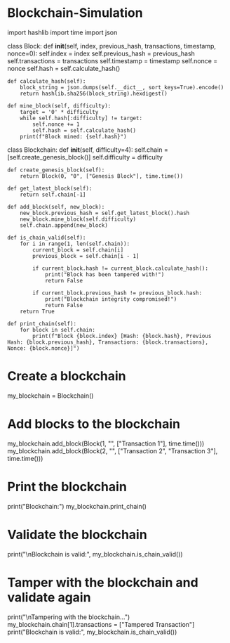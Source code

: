 # Blockchain-Simulation
import hashlib
import time
import json

class Block:
    def __init__(self, index, previous_hash, transactions, timestamp, nonce=0):
        self.index = index
        self.previous_hash = previous_hash
        self.transactions = transactions
        self.timestamp = timestamp
        self.nonce = nonce
        self.hash = self.calculate_hash()

    def calculate_hash(self):
        block_string = json.dumps(self.__dict__, sort_keys=True).encode()
        return hashlib.sha256(block_string).hexdigest()

    def mine_block(self, difficulty):
        target = '0' * difficulty
        while self.hash[:difficulty] != target:
            self.nonce += 1
            self.hash = self.calculate_hash()
        print(f"Block mined: {self.hash}")

class Blockchain:
    def __init__(self, difficulty=4):
        self.chain = [self.create_genesis_block()]
        self.difficulty = difficulty

    def create_genesis_block(self):
        return Block(0, "0", ["Genesis Block"], time.time())

    def get_latest_block(self):
        return self.chain[-1]

    def add_block(self, new_block):
        new_block.previous_hash = self.get_latest_block().hash
        new_block.mine_block(self.difficulty)
        self.chain.append(new_block)

    def is_chain_valid(self):
        for i in range(1, len(self.chain)):
            current_block = self.chain[i]
            previous_block = self.chain[i - 1]

            if current_block.hash != current_block.calculate_hash():
                print("Block has been tampered with!")
                return False

            if current_block.previous_hash != previous_block.hash:
                print("Blockchain integrity compromised!")
                return False
        return True

    def print_chain(self):
        for block in self.chain:
            print(f"Block {block.index} [Hash: {block.hash}, Previous Hash: {block.previous_hash}, Transactions: {block.transactions}, Nonce: {block.nonce}]")

# Create a blockchain
my_blockchain = Blockchain()

# Add blocks to the blockchain
my_blockchain.add_block(Block(1, "", ["Transaction 1"], time.time()))
my_blockchain.add_block(Block(2, "", ["Transaction 2", "Transaction 3"], time.time()))

# Print the blockchain
print("Blockchain:")
my_blockchain.print_chain()

# Validate the blockchain
print("\nBlockchain is valid:", my_blockchain.is_chain_valid())

# Tamper with the blockchain and validate again
print("\nTampering with the blockchain...")
my_blockchain.chain[1].transactions = ["Tampered Transaction"]
print("Blockchain is valid:", my_blockchain.is_chain_valid())

